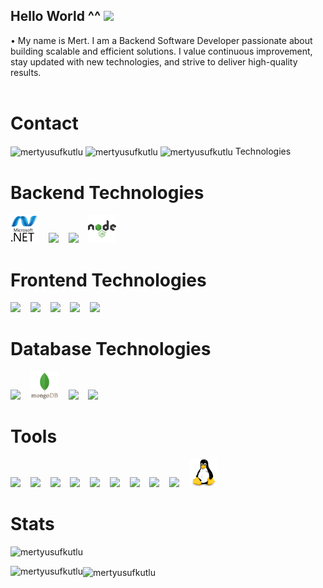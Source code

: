 <h2> Hello World ^^ <img src="https://www.emojiall.com/images/240/telegram/1f44b.gif" width="55px"></h2>
• My name is Mert. I am a Backend Software Developer passionate about building scalable and efficient solutions. I value continuous improvement, stay updated with new technologies, and strive to deliver high-quality results.

<br>
<br>
<h1>Contact</h1>
<img align="center" src="https://raw.githubusercontent.com/rahuldkjain/github-profile-readme-generator/master/src/images/icons/Social/linked-in-alt.svg" alt="mertyusufkutlu" height="30" width="40" />
<img align="center" src="https://raw.githubusercontent.com/rahuldkjain/github-profile-readme-generator/master/src/images/icons/Social/twitter.svg" alt="mertyusufkutlu" height="30" width="40" />
<img align="center" src="https://raw.githubusercontent.com/rahuldkjain/github-profile-readme-generator/master/src/images/icons/Social/instagram.svg" alt="mertyusufkutlu" height="30" width="40" />
Technologies

<h1>Backend Technologies</h1>
<p align="left"> <img src="https://raw.githubusercontent.com/devicons/devicon/master/icons/dot-net/dot-net-original-wordmark.svg" height="45px" /> <span>&nbsp;&nbsp;</span> <img src="https://upload.wikimedia.org/wikipedia/commons/e/ee/.NET_Core_Logo.svg" height="45px" /> <span>&nbsp;&nbsp;</span> <img src="https://upload.wikimedia.org/wikipedia/commons/b/bd/Logo_C_sharp.svg" height="45px" /> <span>&nbsp;&nbsp;</span> <img src="https://raw.githubusercontent.com/devicons/devicon/master/icons/nodejs/nodejs-original-wordmark.svg" height="45px" /> </p>

<h1>Frontend Technologies</h1>
<p align="left"> <img src="https://upload.wikimedia.org/wikipedia/commons/c/cf/Angular_full_color_logo.svg" height="45px"/> <span>&nbsp;&nbsp;</span> <img src="https://upload.wikimedia.org/wikipedia/commons/thumb/9/95/Vue.js_Logo_2.svg/1184px-Vue.js_Logo_2.svg.png" height="45px"/> <span>&nbsp;&nbsp;</span> <img src="https://upload.wikimedia.org/wikipedia/commons/9/99/Unofficial_JavaScript_logo_2.svg" height="45px" /> <span>&nbsp;&nbsp;</span> <img src="https://upload.wikimedia.org/wikipedia/commons/6/61/HTML5_logo_and_wordmark.svg" height="45px" /> <span>&nbsp;&nbsp;</span> <img src="https://upload.wikimedia.org/wikipedia/commons/thumb/d/d5/CSS3_logo_and_wordmark.svg/1200px-CSS3_logo_and_wordmark.svg.png" height="45px" /> </p>

<h1>Database Technologies</h1>
<p align="left"> <img src="https://upload.wikimedia.org/wikipedia/commons/thumb/2/29/Postgresql_elephant.svg/745px-Postgresql_elephant.svg.png" height="45px" /> <span>&nbsp;&nbsp;</span> <img src="https://raw.githubusercontent.com/devicons/devicon/master/icons/mongodb/mongodb-original-wordmark.svg" height="45px" /> <span>&nbsp;&nbsp;</span> <img src="https://www.svgrepo.com/show/303229/microsoft-sql-server-logo.svg" height="45px" /> <span>&nbsp;&nbsp;</span> <img src="https://www.vectorlogo.zone/logos/mariadb/mariadb-icon.svg" height="45px" /> </p>

<h1>Tools</h1>
<p align="left"> <img src="https://upload.wikimedia.org/wikipedia/commons/thumb/6/6e/JetBrains_Rider_Icon.svg/640px-JetBrains_Rider_Icon.svg.png" height="45px" /> <span>&nbsp;&nbsp;</span> <img src="https://upload.wikimedia.org/wikipedia/commons/thumb/c/c0/WebStorm_Icon.svg/1200px-WebStorm_Icon.svg.png" height="45px" /> <span>&nbsp;&nbsp;</span> <img src="https://www.vectorlogo.zone/logos/elastic/elastic-icon.svg" height="45px" /> <span>&nbsp;&nbsp;</span> <img src="https://www.vectorlogo.zone/logos/microsoft_azure/microsoft_azure-icon.svg" height="45px" /> <span>&nbsp;&nbsp;</span> <img src="https://www.vectorlogo.zone/logos/elasticco_kibana/elasticco_kibana-icon.svg" height="45px" /> <span>&nbsp;&nbsp;</span> <img src="https://cdn.freebiesupply.com/logos/thumbs/2x/npm-logo.png" height="45px" /> <span>&nbsp;&nbsp;</span> <img src="https://www.vectorlogo.zone/logos/getpostman/getpostman-icon.svg" height="45px" /> <span>&nbsp;&nbsp;</span> <img src="https://www.vectorlogo.zone/logos/kubernetes/kubernetes-icon.svg" height="45px" /> <span>&nbsp;&nbsp;</span> <img src="https://www.vectorlogo.zone/logos/git-scm/git-scm-icon.svg" height="45px" /> <span>&nbsp;&nbsp;</span> <img src="https://raw.githubusercontent.com/devicons/devicon/master/icons/linux/linux-original.svg" height="45px" /> <span>&nbsp;&nbsp;</span> </p>

<h1>Stats</h1>
<p><img src="https://github-readme-stats.vercel.app/api?username=mertyusufkutlu&show_icons=true&theme=chartreuse-dark" alt="mertyusufkutlu"/></p>
<p><img align="left" src="https://github-readme-stats.vercel.app/api/top-langs?username=mertyusufkutlu&show_icons=true&theme=chartreuse-dark" alt="mertyusufkutlu"/></p>
<p><img align="center" src="https://github-readme-stats.vercel.app/api?username=mertyusufkutlu&show_icons=true&theme=chartreuse-dark" alt="mertyusufkutlu"/></p>
